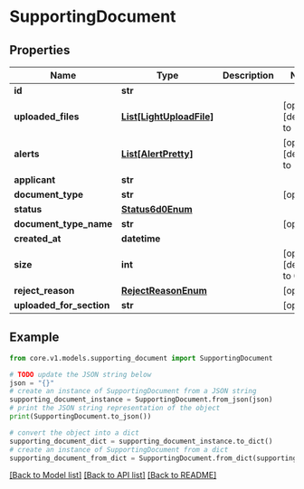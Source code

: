 # SupportingDocument


## Properties

Name | Type | Description | Notes
------------ | ------------- | ------------- | -------------
**id** | **str** |  | 
**uploaded_files** | [**List[LightUploadFile]**](LightUploadFile.md) |  | [optional] [default to []]
**alerts** | [**List[AlertPretty]**](AlertPretty.md) |  | [optional] [default to []]
**applicant** | **str** |  | 
**document_type** | **str** |  | [optional] 
**status** | [**Status6d0Enum**](Status6d0Enum.md) |  | 
**document_type_name** | **str** |  | [optional] 
**created_at** | **datetime** |  | 
**size** | **int** |  | [optional] [default to 0]
**reject_reason** | [**RejectReasonEnum**](RejectReasonEnum.md) |  | [optional] 
**uploaded_for_section** | **str** |  | [optional] 

## Example

```python
from core.v1.models.supporting_document import SupportingDocument

# TODO update the JSON string below
json = "{}"
# create an instance of SupportingDocument from a JSON string
supporting_document_instance = SupportingDocument.from_json(json)
# print the JSON string representation of the object
print(SupportingDocument.to_json())

# convert the object into a dict
supporting_document_dict = supporting_document_instance.to_dict()
# create an instance of SupportingDocument from a dict
supporting_document_from_dict = SupportingDocument.from_dict(supporting_document_dict)
```
[[Back to Model list]](../README.md#documentation-for-models) [[Back to API list]](../README.md#documentation-for-api-endpoints) [[Back to README]](../README.md)


